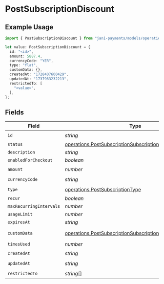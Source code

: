 # PostSubscriptionDiscount

## Example Usage

```typescript
import { PostSubscriptionDiscount } from "jani-payments/models/operations";

let value: PostSubscriptionDiscount = {
  id: "<id>",
  amount: 5887.4,
  currencyCode: "YER",
  type: "flat",
  customData: {},
  createdAt: "1728407600429",
  updatedAt: "1737963232213",
  restrictedTo: [
    "<value>",
  ],
};
```

## Fields

| Field                                                                                                                                | Type                                                                                                                                 | Required                                                                                                                             | Description                                                                                                                          |
| ------------------------------------------------------------------------------------------------------------------------------------ | ------------------------------------------------------------------------------------------------------------------------------------ | ------------------------------------------------------------------------------------------------------------------------------------ | ------------------------------------------------------------------------------------------------------------------------------------ |
| `id`                                                                                                                                 | *string*                                                                                                                             | :heavy_check_mark:                                                                                                                   | N/A                                                                                                                                  |
| `status`                                                                                                                             | [operations.PostSubscriptionSubscriptionResponse200Status](../../models/operations/postsubscriptionsubscriptionresponse200status.md) | :heavy_minus_sign:                                                                                                                   | N/A                                                                                                                                  |
| `description`                                                                                                                        | *string*                                                                                                                             | :heavy_minus_sign:                                                                                                                   | N/A                                                                                                                                  |
| `enabledForCheckout`                                                                                                                 | *boolean*                                                                                                                            | :heavy_minus_sign:                                                                                                                   | N/A                                                                                                                                  |
| `amount`                                                                                                                             | *number*                                                                                                                             | :heavy_check_mark:                                                                                                                   | N/A                                                                                                                                  |
| `currencyCode`                                                                                                                       | *string*                                                                                                                             | :heavy_check_mark:                                                                                                                   | N/A                                                                                                                                  |
| `type`                                                                                                                               | [operations.PostSubscriptionType](../../models/operations/postsubscriptiontype.md)                                                   | :heavy_check_mark:                                                                                                                   | N/A                                                                                                                                  |
| `recur`                                                                                                                              | *boolean*                                                                                                                            | :heavy_minus_sign:                                                                                                                   | N/A                                                                                                                                  |
| `maxRecurringIntervals`                                                                                                              | *number*                                                                                                                             | :heavy_minus_sign:                                                                                                                   | N/A                                                                                                                                  |
| `usageLimit`                                                                                                                         | *number*                                                                                                                             | :heavy_minus_sign:                                                                                                                   | N/A                                                                                                                                  |
| `expiresAt`                                                                                                                          | *string*                                                                                                                             | :heavy_minus_sign:                                                                                                                   | N/A                                                                                                                                  |
| `customData`                                                                                                                         | [operations.PostSubscriptionSubscriptionCustomData](../../models/operations/postsubscriptionsubscriptioncustomdata.md)               | :heavy_check_mark:                                                                                                                   | Any valid JSON value                                                                                                                 |
| `timesUsed`                                                                                                                          | *number*                                                                                                                             | :heavy_minus_sign:                                                                                                                   | N/A                                                                                                                                  |
| `createdAt`                                                                                                                          | *string*                                                                                                                             | :heavy_check_mark:                                                                                                                   | N/A                                                                                                                                  |
| `updatedAt`                                                                                                                          | *string*                                                                                                                             | :heavy_check_mark:                                                                                                                   | N/A                                                                                                                                  |
| `restrictedTo`                                                                                                                       | *string*[]                                                                                                                           | :heavy_check_mark:                                                                                                                   | N/A                                                                                                                                  |